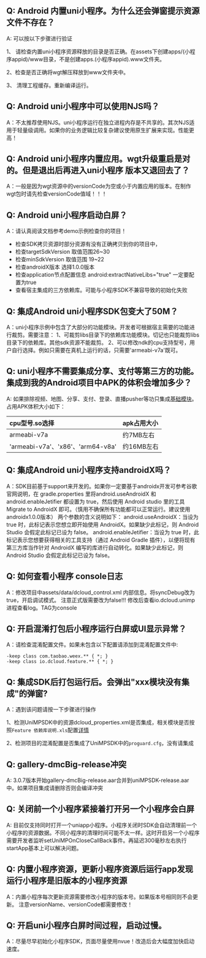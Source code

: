 ## Q: Android 内置uni小程序。为什么还会弹窗提示资源文件不存在？

A: 可以按以下步骤进行验证

1、 请检查内置uni小程序资源释放的目录是否正确。在assets下创建apps/(小程序appid)/www目录，不是创建apps.(小程序appid).www文件夹。

2、检查是否正确将wgt解压释放到www文件夹中。

3、 清理工程缓存。重新编译运行。

## Q: Android uni小程序中可以使用NJS吗？

A：不太推荐使用NJS。uni小程序运行在独立进程内存是不共享的。其次NJS适用于轻量级调用。如果你的业务逻辑比较复杂建议使用原生扩展来实现。性能更高！

## Q: Android uni小程序内置应用。wgt升级重启是对的。但是退出后再进入uni小程序 版本又退回去了？

A：一般是因为wgt资源中的versionCode为空或小于内置应用的版本。在制作wgt包时请先检查versionCode值域！！！

## Q: Android uni小程序启动白屏？

A：请认真阅读文档参考demo示例检查你的项目！
 - 检查SDK拷贝资源时部分资源有没有正确拷贝到你的项目中，
 - 检查targetSdkVersion  取值范围26~30
 - 检查minSdkVersion  取值范围 19~22
 - 检查androidX版本 选择1.0.0版本
 - 检查application节点配置信息 android:extractNativeLibs="true" 一定要配置为true
 - 查看宿主集成的三方依赖库。可能与小程序SDK不兼容导致的初始化失败

## Q: 集成Android uni小程序SDK包变大了50M？

A：uni小程序示例中包含了大部分的功能模块。开发者可根据宿主需要的功能进行裁剪。需要注意：
1、可裁剪libs目录下的依赖库功能模块。切记也只能裁剪libs目录下的依赖库。其他sdk资源不能裁剪。
2、可以修改ndk的cpu支持型号，用户自行选择。例如只需要在真机上运行的话，只需要'armeabi-v7a'既可。

## Q: uni小程序不需要集成分享、支付等第三方的功能。集成到我的Android项目中APK的体积会增加多少？
A: 如果排除视频、地图、分享、支付、登录、直播pusher等功只集成[基础模块](UniMPDocs/UseSdk/android?id=unimpsdksdklibs-%E4%BE%9D%E8%B5%96%E5%BA%93%E8%AF%B4%E6%98%8E)。占用APK体积大小如下：

  |cpu型号.so选择|apk占用大小   
  |:---|:---
  |armeabi-v7a|约7MB左右
  |'armeabi-v7a'、'x86'、'arm64-v8a'|约16MB左右

## Q: 集成Android uni小程序支持androidX吗？

A：SDK目前基于support来开发的。如果你一定要基于androidx开发可参考谷歌官网说明，在 gradle.properties 里将android.useAndroidX 和 android.enableJetifier 都设置为 true，然后使用 Android studio 里的工具 Migrate to AndroidX 即可。（慎用不确保所有功能都可以正常运行。建议使用androidx1.0.0版本）
两个参数的含义说明如下：
android.useAndroidX：当设为 true 时，此标记表示您想立即开始使用 AndroidX。如果缺少此标记，则 Android Studio 会假定此标记已设为 false。
android.enableJetifier：当设为 true 时，此标记表示您想要获得相关的工具支持（通过 Android Gradle 插件），以便将现有第三方库当作针对 AndroidX 编写的库进行自动转化。如果缺少此标记，则 Android Studio 会假定此标记已设为 false。

## Q: 如何查看小程序 console日志

A：修改项目中assets/data/dcloud_control.xml 内部信息。将syncDebug改为true，开启调试模式。 注意正式版需要改为false!!!  修改后查看io.dcloud.unimp进程查看log。TAG为console

## Q: 开启混淆打包后小程序运行白屏或UI显示异常？

A：请检查混淆配置文件。如果未包含以下配置请添加到混淆配置文件中:

```
-keep class com.taobao.weex.** { *; }
-keep class io.dcloud.feature.** { *; }
```

## Q: 集成SDK后打包运行后。会弹出"xxx模块没有集成"的弹窗?

A：遇到该问题请按一下步骤进行操作

1、检测UniMPSDK中的资源dcloud_properties.xml是否集成，相关模块是否按照`Feature 依赖库说明.xls`配置[详情](UniMPDocs/UseModule/android/android)

2、检测项目的混淆配置是否集成了UniMPSDK中的`proguard.cfg`，没有请集成

## Q: gallery-dmcBig-release冲突

A: 3.0.7版本开始gallery-dmcBig-release.aar合并到uniMPSDK-release.aar中。如果项目集成请删除否则会编译冲突

## Q: 关闭前一个小程序紧接着打开另一个小程序会白屏

A: 目前仅支持同时打开一个uniapp小程序。小程序关闭时SDK会自动清理前一个小程序的资源数据。不同小程序的清理时间可能不太一样。这时开启另一个小程序需要开发者监听setUniMPOnCloseCallBack事件。再延迟300毫秒左右执行startApp基本上可以解决问题。

## Q: 内置小程序资源，更新小程序资源后运行app发现运行小程序是旧版本的小程序资源

A：内置小程序每次更新资源需要修改小程序的版本号。如果版本号相同则不会更新。 注意versionName、versionCode都需要修改！

## Q: 开启uni小程序白屏时间过程，启动过慢。

A：尽量尽早初始化小程序SDK，页面尽量使用nvue！改造后会大幅度加快启动速度。